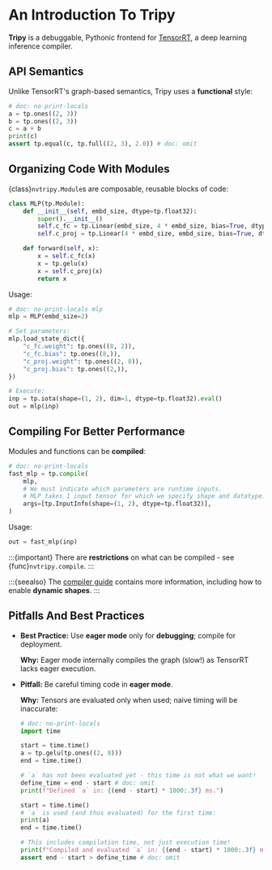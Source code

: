 # An Introduction To Tripy

**Tripy** is a debuggable, Pythonic frontend for [TensorRT](https://developer.nvidia.com/tensorrt),
a deep learning inference compiler.

## API Semantics

Unlike TensorRT's graph-based semantics, Tripy uses a **functional** style:

```py
# doc: no-print-locals
a = tp.ones((2, 3))
b = tp.ones((2, 3))
c = a + b
print(c)
assert tp.equal(c, tp.full((2, 3), 2.0)) # doc: omit
```

## Organizing Code With Modules

{class}`nvtripy.Module`s are composable, reusable blocks of code:

```py
class MLP(tp.Module):
    def __init__(self, embd_size, dtype=tp.float32):
        super().__init__()
        self.c_fc = tp.Linear(embd_size, 4 * embd_size, bias=True, dtype=dtype)
        self.c_proj = tp.Linear(4 * embd_size, embd_size, bias=True, dtype=dtype)

    def forward(self, x):
        x = self.c_fc(x)
        x = tp.gelu(x)
        x = self.c_proj(x)
        return x
```

Usage:

```py
# doc: no-print-locals mlp
mlp = MLP(embd_size=2)

# Set parameters:
mlp.load_state_dict({
    "c_fc.weight": tp.ones((8, 2)),
    "c_fc.bias": tp.ones((8,)),
    "c_proj.weight": tp.ones((2, 8)),
    "c_proj.bias": tp.ones((2,)),
})

# Execute:
inp = tp.iota(shape=(1, 2), dim=1, dtype=tp.float32).eval()
out = mlp(inp)
```

## Compiling For Better Performance

Modules and functions can be **compiled**:

```py
# doc: no-print-locals
fast_mlp = tp.compile(
    mlp,
    # We must indicate which parameters are runtime inputs.
    # MLP takes 1 input tensor for which we specify shape and datatype:
    args=[tp.InputInfo(shape=(1, 2), dtype=tp.float32)],
)
```

Usage:
```py
out = fast_mlp(inp)
```

:::{important}
There are **restrictions** on what can be compiled - see {func}`nvtripy.compile`.
:::

:::{seealso}
The [compiler guide](project:./02-compiler.md) contains more information, including how to enable **dynamic shapes**.
:::


## Pitfalls And Best Practices

- **Best Practice:** Use **eager mode** only for **debugging**; compile for deployment.

    **Why:** Eager mode internally compiles the graph (slow!) as TensorRT lacks eager execution.

- **Pitfall:** Be careful timing code in **eager mode**.

    **Why:** Tensors are evaluated only when used; naive timing will be inaccurate:

    ```py
    # doc: no-print-locals
    import time

    start = time.time()
    a = tp.gelu(tp.ones((2, 8)))
    end = time.time()

    # `a` has not been evaluated yet - this time is not what we want!
    define_time = end - start # doc: omit
    print(f"Defined `a` in: {(end - start) * 1000:.3f} ms.")

    start = time.time()
    # `a` is used (and thus evaluated) for the first time:
    print(a)
    end = time.time()

    # This includes compilation time, not just execution time!
    print(f"Compiled and evaluated `a` in: {(end - start) * 1000:.3f} ms.")
    assert end - start > define_time # doc: omit
    ```
